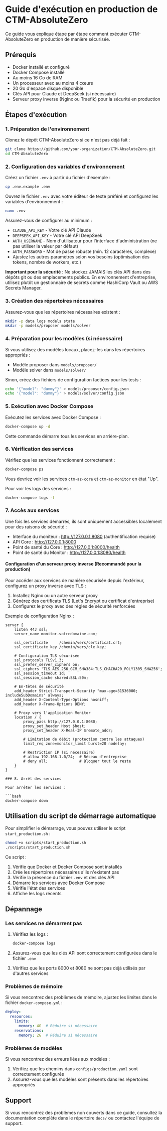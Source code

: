# Guide d'exécution en production de CTM-AbsoluteZero

Ce guide vous explique étape par étape comment exécuter CTM-AbsoluteZero en production de manière sécurisée.

## Prérequis

- Docker installé et configuré
- Docker Compose installé
- Au moins 16 Go de RAM
- Un processeur avec au moins 4 cœurs
- 20 Go d'espace disque disponible
- Clés API pour Claude et DeepSeek (si nécessaire)
- Serveur proxy inverse (Nginx ou Traefik) pour la sécurité en production

## Étapes d'exécution

### 1. Préparation de l'environnement

Clonez le dépôt CTM-AbsoluteZero si ce n'est pas déjà fait :

```bash
git clone https://github.com/your-organization/CTM-AbsoluteZero.git
cd CTM-AbsoluteZero
```

### 2. Configuration des variables d'environnement

Créez un fichier `.env` à partir du fichier d'exemple :

```bash
cp .env.example .env
```

Ouvrez le fichier `.env` avec votre éditeur de texte préféré et configurez les variables d'environnement :

```bash
nano .env
```

Assurez-vous de configurer au minimum :
- `CLAUDE_API_KEY` - Votre clé API Claude
- `DEEPSEEK_API_KEY` - Votre clé API DeepSeek
- `AUTH_USERNAME` - Nom d'utilisateur pour l'interface d'administration (ne pas utiliser la valeur par défaut)
- `AUTH_PASSWORD` - Mot de passe robuste (min. 12 caractères, complexe)
- Ajustez les autres paramètres selon vos besoins (optimisation des tokens, nombre de workers, etc.)

**Important pour la sécurité** : Ne stockez JAMAIS les clés API dans des dépôts git ou des emplacements publics. En environnement d'entreprise, utilisez plutôt un gestionnaire de secrets comme HashiCorp Vault ou AWS Secrets Manager.

### 3. Création des répertoires nécessaires

Assurez-vous que les répertoires nécessaires existent :

```bash
mkdir -p data logs models state
mkdir -p models/proposer models/solver
```

### 4. Préparation pour les modèles (si nécessaire)

Si vous utilisez des modèles locaux, placez-les dans les répertoires appropriés :
- Modèle proposer dans `models/proposer/`
- Modèle solver dans `models/solver/`

Sinon, créez des fichiers de configuration factices pour les tests :

```bash
echo '{"model": "dummy"}' > models/proposer/config.json
echo '{"model": "dummy"}' > models/solver/config.json
```

### 5. Exécution avec Docker Compose

Exécutez les services avec Docker Compose :

```bash
docker-compose up -d
```

Cette commande démarre tous les services en arrière-plan.

### 6. Vérification des services

Vérifiez que les services fonctionnent correctement :

```bash
docker-compose ps
```

Vous devriez voir les services `ctm-az-core` et `ctm-az-monitor` en état "Up".

Pour voir les logs des services :

```bash
docker-compose logs -f
```

### 7. Accès aux services

Une fois les services démarrés, ils sont uniquement accessibles localement pour des raisons de sécurité :

- Interface du moniteur : http://127.0.0.1:8080 (authentification requise)
- API Core : http://127.0.0.1:8000
- Point de santé du Core : http://127.0.0.1:8000/health
- Point de santé du Monitor : http://127.0.0.1:8080/health

#### Configuration d'un serveur proxy inverse (Recommandé pour la production)

Pour accéder aux services de manière sécurisée depuis l'extérieur, configurez un proxy inverse avec TLS :

1. Installez Nginx ou un autre serveur proxy
2. Générez des certificats TLS (Let's Encrypt ou certificat d'entreprise)
3. Configurez le proxy avec des règles de sécurité renforcées

Exemple de configuration Nginx :

```nginx
server {
    listen 443 ssl;
    server_name monitor.votredomaine.com;

    ssl_certificate     /chemin/vers/certificat.crt;
    ssl_certificate_key /chemin/vers/cle.key;
    
    # Configuration TLS sécurisée
    ssl_protocols TLSv1.3;
    ssl_prefer_server_ciphers on;
    ssl_ciphers 'TLS_AES_256_GCM_SHA384:TLS_CHACHA20_POLY1305_SHA256';
    ssl_session_timeout 1d;
    ssl_session_cache shared:SSL:50m;
    
    # En-têtes de sécurité
    add_header Strict-Transport-Security "max-age=31536000; includeSubDomains" always;
    add_header X-Content-Type-Options nosniff;
    add_header X-Frame-Options DENY;
    
    # Proxy vers l'application Monitor
    location / {
        proxy_pass http://127.0.0.1:8080;
        proxy_set_header Host $host;
        proxy_set_header X-Real-IP $remote_addr;
        
        # Limitation de débit (protection contre les attaques)
        limit_req zone=monitor_limit burst=20 nodelay;
        
        # Restriction IP (si nécessaire)
        # allow 192.168.1.0/24;  # Réseau d'entreprise
        # deny all;              # Bloquer tout le reste
    }
}

### 8. Arrêt des services

Pour arrêter les services :

```bash
docker-compose down
```

## Utilisation du script de démarrage automatique

Pour simplifier le démarrage, vous pouvez utiliser le script `start_production.sh` :

```bash
chmod +x scripts/start_production.sh
./scripts/start_production.sh
```

Ce script :
1. Vérifie que Docker et Docker Compose sont installés
2. Crée les répertoires nécessaires s'ils n'existent pas
3. Vérifie la présence du fichier `.env` et des clés API
4. Démarre les services avec Docker Compose
5. Vérifie l'état des services
6. Affiche les logs récents

## Dépannage

### Les services ne démarrent pas

1. Vérifiez les logs :
   ```bash
   docker-compose logs
   ```

2. Assurez-vous que les clés API sont correctement configurées dans le fichier `.env`

3. Vérifiez que les ports 8000 et 8080 ne sont pas déjà utilisés par d'autres services

### Problèmes de mémoire

Si vous rencontrez des problèmes de mémoire, ajustez les limites dans le fichier `docker-compose.yml` :

```yaml
deploy:
  resources:
    limits:
      memory: 4G  # Réduire si nécessaire
    reservations:
      memory: 2G  # Réduire si nécessaire
```

### Problèmes de modèles

Si vous rencontrez des erreurs liées aux modèles :
1. Vérifiez que les chemins dans `configs/production.yaml` sont correctement configurés
2. Assurez-vous que les modèles sont présents dans les répertoires appropriés

## Support

Si vous rencontrez des problèmes non couverts dans ce guide, consultez la documentation complète dans le répertoire `docs/` ou contactez l'équipe de support.